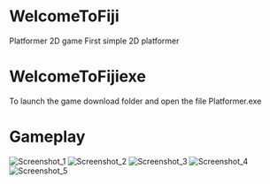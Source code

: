 # WelcomeToFiji
Platformer 2D game
First simple 2D platformer
# WelcomeToFijiexe
To launch the game download folder and open the file Platformer.exe
# Gameplay
![Screenshot_1](https://user-images.githubusercontent.com/68349933/210142658-ffad7614-67e4-4324-9da0-e0a7c74b74c2.png)
![Screenshot_2](https://user-images.githubusercontent.com/68349933/210142667-f158a929-7d17-4db5-bda4-bbb3f6049dde.png)
![Screenshot_3](https://user-images.githubusercontent.com/68349933/210142673-6d53dd99-321f-4c53-8d30-d8ad4baf9825.png)
![Screenshot_4](https://user-images.githubusercontent.com/68349933/210142677-ac577399-89fc-4e64-bf40-d0039068d1b3.png)
![Screenshot_5](https://user-images.githubusercontent.com/68349933/210142681-c2b44ff2-ad9e-43b9-b0bb-7df6ffc1b34d.png)

